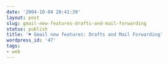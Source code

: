```yaml
---
date: '2004-10-04 20:41:39'
layout: post
slug: gmail-new-features-drafts-and-mail-forwarding
status: publish
title: '⚑ Gmail new features: Drafts and Mail Forwarding'
wordpress_id: '47'
tags:
- web
---
```


